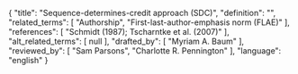 {
    "title": "Sequence-determines-credit approach (SDC)",
    "definition": "",
    "related_terms": [
        "Authorship",
        "First-last-author-emphasis norm (FLAE)"
    ],
    "references": [
        "Schmidt (1987); Tscharntke et al. (2007)"
    ],
    "alt_related_terms": [
        null
    ],
    "drafted_by": [
        "Myriam A. Baum"
    ],
    "reviewed_by": [
        "Sam Parsons",
        "Charlotte R. Pennington"
    ],
    "language": "english"
}